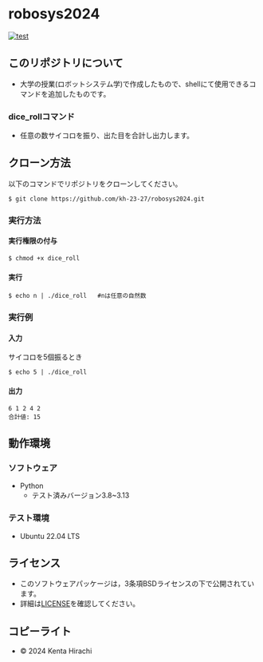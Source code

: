 # robosys2024
[![test](https://github.com/kh-23-27/robosys2024/actions/workflows/test.yml/badge.svg)](https://github.com/kh-23-27/robosys2024/actions/workflows/test.yml)
## このリポジトリについて
- 大学の授業(ロボットシステム学)で作成したもので、shellにて使用できるコマンドを追加したものです。

### dice_rollコマンド
- 任意の数サイコロを振り、出た目を合計し出力します。

## クローン方法
以下のコマンドでリポジトリをクローンしてください。
```
$ git clone https://github.com/kh-23-27/robosys2024.git
```
### 実行方法
#### 実行権限の付与
```
$ chmod +x dice_roll
```
#### 実行
```
$ echo n | ./dice_roll   #nは任意の自然数
```
### 実行例
#### 入力
サイコロを5個振るとき
```
$ echo 5 | ./dice_roll
```
#### 出力
```
6 1 2 4 2
合計値: 15
```
## 動作環境
### ソフトウェア
- Python
  - テスト済みバージョン3.8~3.13
### テスト環境
- Ubuntu 22.04 LTS

## ライセンス
- このソフトウェアパッケージは，3条項BSDライセンスの下で公開されています。
- 詳細は[LICENSE](https://github.com/kh-23-27/robosys2024/blob/main/LICENSE)を確認してください。

## コピーライト
- © 2024 Kenta Hirachi
